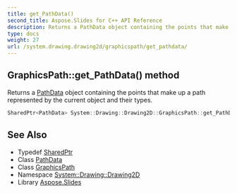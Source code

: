```yaml
---
title: get_PathData()
second_title: Aspose.Slides for C++ API Reference
description: Returns a PathData object containing the points that make up a path represented by the current object and their types.
type: docs
weight: 27
url: /system.drawing.drawing2d/graphicspath/get_pathdata/
---
```

## GraphicsPath::get_PathData() method


Returns a [PathData](../../pathdata/) object containing the points that make up a path represented by the current object and their types.

```cpp
SharedPtr<PathData> System::Drawing::Drawing2D::GraphicsPath::get_PathData()
```

## See Also

* Typedef [SharedPtr](../../../system/sharedptr/)
* Class [PathData](../../pathdata/)
* Class [GraphicsPath](../)
* Namespace [System::Drawing::Drawing2D](../../)
* Library [Aspose.Slides](../../../)